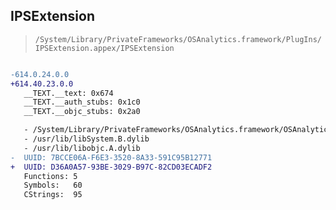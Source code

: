 ## IPSExtension

> `/System/Library/PrivateFrameworks/OSAnalytics.framework/PlugIns/IPSExtension.appex/IPSExtension`

```diff

-614.0.24.0.0
+614.40.23.0.0
   __TEXT.__text: 0x674
   __TEXT.__auth_stubs: 0x1c0
   __TEXT.__objc_stubs: 0x2a0

   - /System/Library/PrivateFrameworks/OSAnalytics.framework/OSAnalytics
   - /usr/lib/libSystem.B.dylib
   - /usr/lib/libobjc.A.dylib
-  UUID: 7BCCE06A-F6E3-3520-8A33-591C95B12771
+  UUID: D36A0A57-93BE-3029-B97C-82CD03ECADF2
   Functions: 5
   Symbols:   60
   CStrings:  95

```
